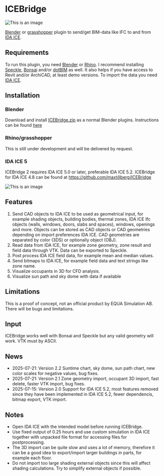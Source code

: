 # ICEBridge

![This is an image](https://github.com/maxtillberg/ICEBridge/blob/main/icebridge.png)

[Blender](https://www.blender.org/) or [grasshopper](https://www.grasshopper3d.com/) plugin to send/get BIM-data like IFC to and from [IDA ICE](https://www.equa.se/en/ida-ice).

## Requirements

To run this plugin, you need [Blender](https://www.blender.org/) or [Rhino](https://www.rhino3d.com/). I recommend installing [Speckle](https://speckle.systems/), [Bonsai](https://extensions.blender.org/add-ons/bonsai/) and/or [dotBIM](https://dotbim.net/) as well. It also helps if you have access to Revit and/or ArchiCAD, at least demo versions. To import the data you need [IDA ICE](https://www.equa.se/en/ida-ice).

## Installation

### Blender

Download and install [ICEBridge.zip](https://github.com/max-tillberg/ICE-Bridge/blob/main/ICEBridge.zip) as a normal Blender plugins. Instructions can be found [here](https://docs.blender.org/manual/en/latest/editors/preferences/addons.html)

### Rhino/grasshopper

This is still under development and will be delivered by request.

### IDA ICE 5

ICEBridge 2 requires IDA ICE 5.0 or later, preferable IDA ICE 5.2. ICEBridge for IDA ICE 4.8 can be found at https://github.com/maxtillberg/ICEBridge

![This is an image](https://github.com/maxtillberg/ICEBridge/blob/main/ICEBridge.png)

## Features
  
1. Send CAD objects to IDA ICE to be used as geometrical input, for example shading objects, building bodies, thermal zones, IDA ICE Ifc objects (walls, windows, doors, slabs and spaces), windows, openings and more. Objects can be stored as CAD objects or CAD geometries depending on import preferences IDA ICE. CAD geometries are separated by color (3DS) or optionally object (OBJ).
2. Read data from IDA ICE, for example zone geometry, zone result and field data through VTK. Data can be exported to Speckle.
3. Post process IDA ICE field data, for example mean and median values.
4. Send bitmaps to IDA ICE, for example field data and text strings like zone name.
5. Visualize occupants in 3D for CFD analysis.
6. Visualize sun path and sky dome with data if available

## Limitations
  
This is a proof of concept, not an official product by EQUA Simulation AB. There will be bugs and limitations.

## Input

ICEBridge works well with Bonsai and Speckle but any valid geometry will work. VTK must by ASCII.

## News

- 2025-07-21: Version 2.2 Suntime chart, sky dome, sun path chart, new color scales for negative values, bug fixes.
- 2025-07-21: Version 2.1 Zone geometry import, occupant 3D import, fast delete, faster VTK import, bug fixes.
- 2025-07-15: Version 2.0 Support for IDA ICE 5.2, most features removed since they have been implemented in IDA ICE 5.2, fewer dependencis, bitmap export, VTK import.
  
## Notes

- Open IDA ICE with the intended model before running ICEBridge.
- Use fixed output of 0.25 hours and use custom simulation in IDA ICE together with unpacked file format for accessing files for postprocessing.
- The 3D import can be quite slow and uses a lot of memory, therefore it can be a good idea to export/import larger buildings in parts, for example each floor.
- Do not import too large shading external objects since this will affect shading calculations. Try to simplify external objects if possible.
